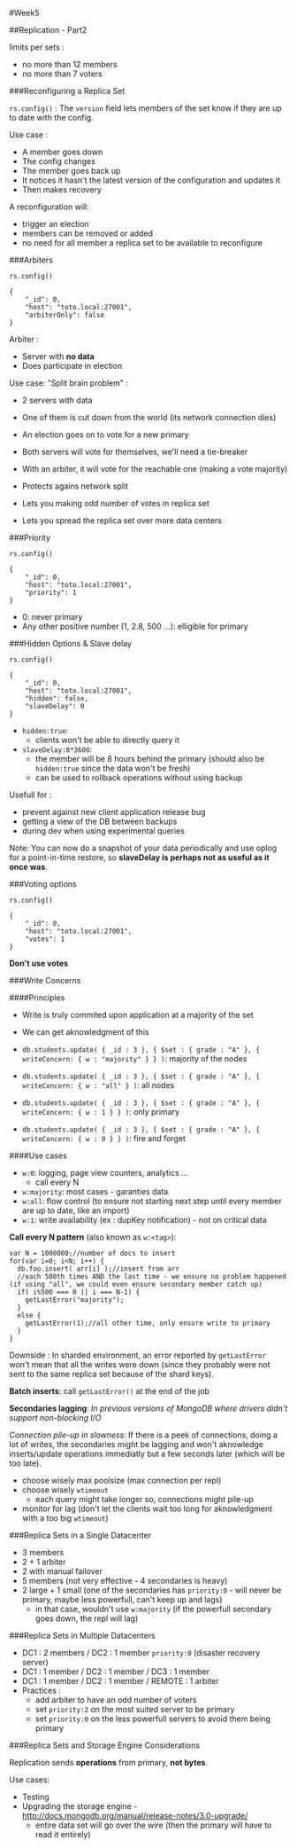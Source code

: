#Week5

##Replication - Part2

limits per sets :

* no more than 12 members
* no more than 7 voters

###Reconfiguring a Replica Set

`rs.config()` : The `version` field lets members of the set know if they are up to date with the config.

Use case :

* A member goes down
* The config changes
* The member goes back up
* It notices it hasn't the latest version of the configuration and updates it
* Then makes recovery

A reconfiguration will:

* trigger an election
* members can be removed or added
* no need for all member a replica set to be available to reconfigure

###Arbiters

`rs.config()`

```
{
	"_id": 0,
	"host": "toto.local:27001",
	"arbiterOnly": false
}
```

Arbiter :

* Server with **no data**
* Does participate in election

Use case: "Split brain problem" :

* 2 servers with data
* One of them is cut down from the world (its network connection dies)
* An election goes on to vote for a new primary
* Both servers will vote for themselves, we'll need a tie-breaker
* With an arbiter, it will vote for the reachable one (making a vote majority)

* Protects agains network split
* Lets you making odd number of votes in replica set
* Lets you spread the replica set over more data centers


###Priority

`rs.config()`

```
{
	"_id": 0,
	"host": "toto.local:27001",
	"priority": 1
}
```

* 0: never primary
* Any other positive number (1, 2.8, 500 ...): elligible for primary

###Hidden Options & Slave delay

`rs.config()`

```
{
	"_id": 0,
	"host": "toto.local:27001",
	"hidden": false,
	"slaveDelay": 0
}
```

* `hidden:true`:
	* clients won't be able to directly query it
* `slaveDelay:8*3600`:
	* the member will be 8 hours behind the primary (should also be `hidden:true` since the data won't be fresh)
	* can be used to rollback operations without using backup

Usefull for :

* prevent against new client application release bug
* getting a view of the DB between backups
* during dev when using experimental queries

Note: You can now do a snapshot of your data periodically and use oplog for a point-in-time restore, so **slaveDelay is perhaps not as useful as it once was**.


###Voting options

`rs.config()`

```
{
	"_id": 0,
	"host": "toto.local:27001",
	"votes": 1
}
```

**Don't use votes**

###Write Concerns

####Principles

* Write is truly commited upon application at a majority of the set
* We can get aknowledgment of this

* `db.students.update( { _id : 3 }, { $set : { grade : "A" }, { writeConcern: { w : "majority" } } )`: majority of the nodes
* `db.students.update( { _id : 3 }, { $set : { grade : "A" }, { writeConcern: { w : "all" } )`: all nodes
* `db.students.update( { _id : 3 }, { $set : { grade : "A" }, { writeConcern: { w : 1 } } )`: only primary
* `db.students.update( { _id : 3 }, { $set : { grade : "A" }, { writeConcern: { w : 0 } } )`: fire and forget

####Use cases

* `w:0`: logging, page view counters, analytics ...
	* call every N
* `w:majority`: most cases - garanties data
* `w:all`: flow control (to ensure not starting next step until every member are up to date, like an import)
* `w:1`: write availability (ex : dupKey notification) - not on critical data

**Call every N pattern** (also known as `w:<tag>`):

```
var N = 1000000;//number of docs to insert
for(var i=0; i<N; i++) {
  db.foo.insert( arr[i] );//insert from arr
  //each 500th times AND the last time - we ensure no problem happened (if using "all", we could even ensure secondary member catch up)
  if( i%500 === 0 || i === N-1) {
  	getLastError("majority");
  }
  else {
  	getLastError(1);//all other time, only ensure write to primary
  }
}
```

Downside : In sharded environment, an error reported by `getLastError` won't mean that all the writes were down (since they probably were not sent to the same replica set because of the shard keys).

**Batch inserts**: call `getLastError()` at the end of the job

**Secondaries lagging**: *In previous versions of MongoDB where drivers didn't support non-blocking I/O*

*Connection pile-up in slowness*: If there is a peek of connections, doing a lot of writes, the secondaries might be lagging and won't aknowledge inserts/update operations immediatly but a few seconds later (which will be too late).

* choose wisely max poolsize (max connection per repl)
* choose wisely `wtimeout`
	* each query might take longer so, connections might pile-up
* monitor for lag (don't let the clients wait too long for aknowledgment with a too big `wtimeout`)

###Replica Sets in a Single Datacenter

* 3 members
* 2 + 1 arbiter
* 2 with manual failover
* 5 members (not very effective - 4 secondaries is heavy)
* 2 large + 1 small (one of the secondaries has `priority:0` - will never be primary, maybe less powerfull, can't keep up and lags)
	* in that case, wouldn't use `w:majority` (if the powerfull secondary goes down, the repl will lag)

###Replica Sets in Multiple Datacenters

* DC1 : 2 members / DC2 : 1 member `priority:0` (disaster recovery server)
* DC1 : 1 member / DC2 : 1 member / DC3 : 1 member
* DC1 : 1 member / DC2 : 1 member / REMOTE : 1 arbiter
* Practices :
	* add arbiter to have an odd number of voters
	* set `priority:2` on the most suited server to be primary
	* set `priority:0` on the less powerfull servers to avoid them being primary

###Replica Sets and Storage Engine Considerations

Replication sends **operations** from primary, **not bytes**.

Use cases:

* Testing
* Upgrading the storage engine - http://docs.mongodb.org/manual/release-notes/3.0-upgrade/
	* entire data set will go over the wire (then the primary will have to read it entirely)
